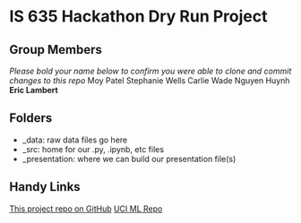 # IS 635 Hackathon Dry Run Project

## Group Members

*Please bold your name below to confirm you were able to clone and commit changes to this repo*
Moy Patel
Stephanie Wells
Carlie Wade
Nguyen Huynh
**Eric Lambert**

## Folders

- _data: raw data files go here
- _src: home for our .py, .ipynb, etc files
- _presentation: where we can build our presentation file(s)

## Handy Links

[This project repo on GitHub](https://github.com/ericlambert/is_635_hackathon_dry_run)
[UCI ML Repo](https://archive.ics.uci.edu/ml/index.php)